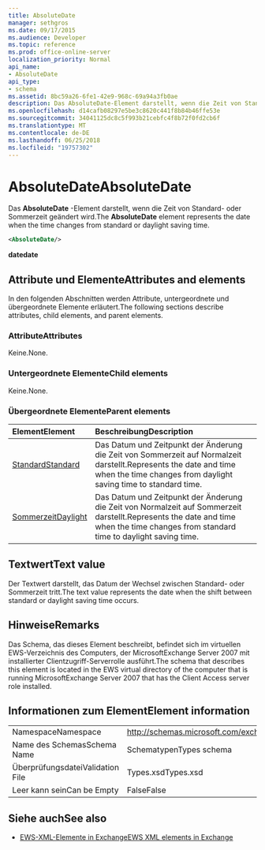 ```yaml
---
title: AbsoluteDate
manager: sethgros
ms.date: 09/17/2015
ms.audience: Developer
ms.topic: reference
ms.prod: office-online-server
localization_priority: Normal
api_name:
- AbsoluteDate
api_type:
- schema
ms.assetid: 8bc59a26-6fe1-42e9-968c-69a94a3fb0ae
description: Das AbsoluteDate-Element darstellt, wenn die Zeit von Standard- oder Sommerzeit geändert wird.
ms.openlocfilehash: d14cafb08297e5be3c8620c441f8b84b46ffe53e
ms.sourcegitcommit: 34041125dc8c5f993b21cebfc4f8b72f0fd2cb6f
ms.translationtype: MT
ms.contentlocale: de-DE
ms.lasthandoff: 06/25/2018
ms.locfileid: "19757302"
---
```

# <a name="absolutedate"></a><span data-ttu-id="9049d-103">AbsoluteDate</span><span class="sxs-lookup"><span data-stu-id="9049d-103">AbsoluteDate</span></span>

<span data-ttu-id="9049d-104">Das **AbsoluteDate** -Element darstellt, wenn die Zeit von Standard- oder Sommerzeit geändert wird.</span><span class="sxs-lookup"><span data-stu-id="9049d-104">The **AbsoluteDate** element represents the date when the time changes from standard or daylight saving time.</span></span> 
  
```xml
<AbsoluteDate/>
```

<span data-ttu-id="9049d-105">**date**</span><span class="sxs-lookup"><span data-stu-id="9049d-105">**date**</span></span>

## <a name="attributes-and-elements"></a><span data-ttu-id="9049d-106">Attribute und Elemente</span><span class="sxs-lookup"><span data-stu-id="9049d-106">Attributes and elements</span></span>

<span data-ttu-id="9049d-107">In den folgenden Abschnitten werden Attribute, untergeordnete und übergeordnete Elemente erläutert.</span><span class="sxs-lookup"><span data-stu-id="9049d-107">The following sections describe attributes, child elements, and parent elements.</span></span>
  
### <a name="attributes"></a><span data-ttu-id="9049d-108">Attribute</span><span class="sxs-lookup"><span data-stu-id="9049d-108">Attributes</span></span>

<span data-ttu-id="9049d-109">Keine.</span><span class="sxs-lookup"><span data-stu-id="9049d-109">None.</span></span>
  
### <a name="child-elements"></a><span data-ttu-id="9049d-110">Untergeordnete Elemente</span><span class="sxs-lookup"><span data-stu-id="9049d-110">Child elements</span></span>

<span data-ttu-id="9049d-111">Keine.</span><span class="sxs-lookup"><span data-stu-id="9049d-111">None.</span></span>
  
### <a name="parent-elements"></a><span data-ttu-id="9049d-112">Übergeordnete Elemente</span><span class="sxs-lookup"><span data-stu-id="9049d-112">Parent elements</span></span>

|<span data-ttu-id="9049d-113">**Element**</span><span class="sxs-lookup"><span data-stu-id="9049d-113">**Element**</span></span>|<span data-ttu-id="9049d-114">**Beschreibung**</span><span class="sxs-lookup"><span data-stu-id="9049d-114">**Description**</span></span>|
|:-----|:-----|
|[<span data-ttu-id="9049d-115">Standard</span><span class="sxs-lookup"><span data-stu-id="9049d-115">Standard</span></span>](standard.md) <br/> |<span data-ttu-id="9049d-116">Das Datum und Zeitpunkt der Änderung die Zeit von Sommerzeit auf Normalzeit darstellt.</span><span class="sxs-lookup"><span data-stu-id="9049d-116">Represents the date and time when the time changes from daylight saving time to standard time.</span></span>  <br/> |
|[<span data-ttu-id="9049d-117">Sommerzeit</span><span class="sxs-lookup"><span data-stu-id="9049d-117">Daylight</span></span>](daylight.md) <br/> |<span data-ttu-id="9049d-118">Das Datum und Zeitpunkt der Änderung die Zeit von Normalzeit auf Sommerzeit darstellt.</span><span class="sxs-lookup"><span data-stu-id="9049d-118">Represents the date and time when the time changes from standard time to daylight saving time.</span></span>  <br/> |
   
## <a name="text-value"></a><span data-ttu-id="9049d-119">Textwert</span><span class="sxs-lookup"><span data-stu-id="9049d-119">Text value</span></span>

<span data-ttu-id="9049d-120">Der Textwert darstellt, das Datum der Wechsel zwischen Standard- oder Sommerzeit tritt.</span><span class="sxs-lookup"><span data-stu-id="9049d-120">The text value represents the date when the shift between standard or daylight saving time occurs.</span></span>
  
## <a name="remarks"></a><span data-ttu-id="9049d-121">Hinweise</span><span class="sxs-lookup"><span data-stu-id="9049d-121">Remarks</span></span>

<span data-ttu-id="9049d-122">Das Schema, das dieses Element beschreibt, befindet sich im virtuellen EWS-Verzeichnis des Computers, der MicrosoftExchange Server 2007 mit installierter Clientzugriff-Serverrolle ausführt.</span><span class="sxs-lookup"><span data-stu-id="9049d-122">The schema that describes this element is located in the EWS virtual directory of the computer that is running MicrosoftExchange Server 2007 that has the Client Access server role installed.</span></span>
  
## <a name="element-information"></a><span data-ttu-id="9049d-123">Informationen zum Element</span><span class="sxs-lookup"><span data-stu-id="9049d-123">Element information</span></span>

|||
|:-----|:-----|
|<span data-ttu-id="9049d-124">Namespace</span><span class="sxs-lookup"><span data-stu-id="9049d-124">Namespace</span></span>  <br/> |http://schemas.microsoft.com/exchange/services/2006/types  <br/> |
|<span data-ttu-id="9049d-125">Name des Schemas</span><span class="sxs-lookup"><span data-stu-id="9049d-125">Schema Name</span></span>  <br/> |<span data-ttu-id="9049d-126">Schematypen</span><span class="sxs-lookup"><span data-stu-id="9049d-126">Types schema</span></span>  <br/> |
|<span data-ttu-id="9049d-127">Überprüfungsdatei</span><span class="sxs-lookup"><span data-stu-id="9049d-127">Validation File</span></span>  <br/> |<span data-ttu-id="9049d-128">Types.xsd</span><span class="sxs-lookup"><span data-stu-id="9049d-128">Types.xsd</span></span>  <br/> |
|<span data-ttu-id="9049d-129">Leer kann sein</span><span class="sxs-lookup"><span data-stu-id="9049d-129">Can be Empty</span></span>  <br/> |<span data-ttu-id="9049d-130">False</span><span class="sxs-lookup"><span data-stu-id="9049d-130">False</span></span>  <br/> |
   
## <a name="see-also"></a><span data-ttu-id="9049d-131">Siehe auch</span><span class="sxs-lookup"><span data-stu-id="9049d-131">See also</span></span>

- [<span data-ttu-id="9049d-132">EWS-XML-Elemente in Exchange</span><span class="sxs-lookup"><span data-stu-id="9049d-132">EWS XML elements in Exchange</span></span>](ews-xml-elements-in-exchange.md)




